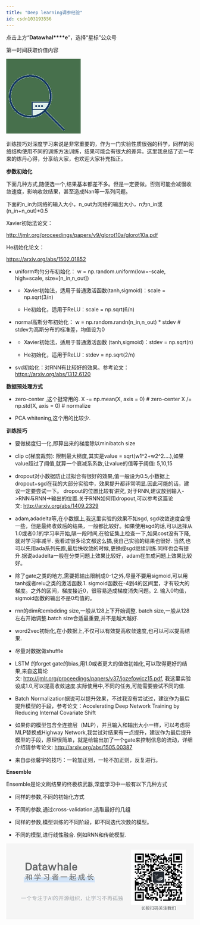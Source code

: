 ```yaml
---
title: "Deep learning调参经验"
id: csdn103193556
---
```


点击上方“**Datawhal****e**”，选择“星标”公众号

第一时间获取价值内容

<section>

![](../img/a15b1f5f93c22f4effed2d654254eb27.png)

</section>

训练技巧对深度学习来说是非常重要的，作为一门实验性质很强的科学，同样的网络结构使用不同的训练方法训练，结果可能会有很大的差异。这里我总结了近一年来的炼丹心得，分享给大家，也欢迎大家补充指正。

<section>

<section style="text-align: left">

<section>

<section>

<section>

<section style="text-align: justify">

**参数初始化**

</section>

</section>

</section>

</section>

</section>

</section>

下面几种方式,随便选一个,结果基本都差不多。但是一定要做。否则可能会减慢收敛速度，影响收敛结果，甚至造成Nan等一系列问题。

下面的n_in为网络的输入大小，n_out为网络的输出大小，n为n_in或(n_in+n_out)*0.5

Xavier初始法论文：

http://jmlr.org/proceedings/papers/v9/glorot10a/glorot10a.pdf

He初始化论文：

https://arxiv.org/abs/1502.01852

*   uniform均匀分布初始化：
    w = np.random.uniform(low=-scale, high=scale, size=[n_in,n_out])

*   *   Xavier初始法，适用于普通激活函数(tanh,sigmoid)：scale = np.sqrt(3/n)

    *   He初始化，适用于ReLU：scale = np.sqrt(6/n)

*   normal高斯分布初始化：
    w = np.random.randn(n_in,n_out) * stdev # stdev为高斯分布的标准差，均值设为0

*   *   Xavier初始法，适用于普通激活函数 (tanh,sigmoid)：stdev = np.sqrt(n)

    *   He初始化，适用于ReLU：stdev = np.sqrt(2/n)

*   svd初始化：对RNN有比较好的效果。参考论文：https://arxiv.org/abs/1312.6120

<section>

<section style="text-align: left">

<section>

<section>

<section>

<section style="text-align: justify">

**数据预处理方式**

</section>

</section>

</section>

</section>

</section>

</section>

*   zero-center ,这个挺常用的.
    X -= np.mean(X, axis = 0) # zero-center
    X /= np.std(X, axis = 0) # normalize

*   PCA whitening,这个用的比较少.

<section>

<section style="text-align: left">

<section>

<section>

<section>

<section style="text-align: justify">

**训练技巧**

</section>

</section>

</section>

</section>

</section>

</section>

*   要做梯度归一化,即算出来的梯度除以minibatch size

*   clip c(梯度裁剪): 限制最大梯度,其实是value = sqrt(w1^2+w2^2….),如果value超过了阈值,就算一个衰减系系数,让value的值等于阈值: 5,10,15

*   dropout对小数据防止过拟合有很好的效果,值一般设为0.5,小数据上dropout+sgd在我的大部分实验中，效果提升都非常明显.因此可能的话，建议一定要尝试一下。 dropout的位置比较有讲究, 对于RNN,建议放到输入->RNN与RNN->输出的位置.关于RNN如何用dropout,可以参考这篇论文: http://arxiv.org/abs/1409.2329

*   adam,adadelta等,在小数据上,我这里实验的效果不如sgd, sgd收敛速度会慢一些，但是最终收敛后的结果，一般都比较好。如果使用sgd的话,可以选择从1.0或者0.1的学习率开始,隔一段时间,在验证集上检查一下,如果cost没有下降,就对学习率减半. 我看过很多论文都这么搞,我自己实验的结果也很好. 当然,也可以先用ada系列先跑,最后快收敛的时候,更换成sgd继续训练.同样也会有提升.据说adadelta一般在分类问题上效果比较好，adam在生成问题上效果比较好。

*   除了gate之类的地方,需要把输出限制成0-1之外,尽量不要用sigmoid,可以用tanh或者relu之类的激活函数.1\. sigmoid函数在-4到4的区间里，才有较大的梯度。之外的区间，梯度接近0，很容易造成梯度消失问题。2\. 输入0均值，sigmoid函数的输出不是0均值的。

*   rnn的dim和embdding size,一般从128上下开始调整. batch size,一般从128左右开始调整.batch size合适最重要,并不是越大越好.

*   word2vec初始化,在小数据上,不仅可以有效提高收敛速度,也可以可以提高结果.

*   尽量对数据做shuffle

*   LSTM 的forget gate的bias,用1.0或者更大的值做初始化,可以取得更好的结果,来自这篇论文: http://jmlr.org/proceedings/papers/v37/jozefowicz15.pdf, 我这里实验设成1.0,可以提高收敛速度.实际使用中,不同的任务,可能需要尝试不同的值.

*   Batch Normalization据说可以提升效果，不过我没有尝试过，建议作为最后提升模型的手段，参考论文：Accelerating Deep Network Training by Reducing Internal Covariate Shift

*   如果你的模型包含全连接层（MLP），并且输入和输出大小一样，可以考虑将MLP替换成Highway Network,我尝试对结果有一点提升，建议作为最后提升模型的手段，原理很简单，就是给输出加了一个gate来控制信息的流动，详细介绍请参考论文: http://arxiv.org/abs/1505.00387

*   来自@张馨宇的技巧：一轮加正则，一轮不加正则，反复进行。

<section>

<section style="text-align: left">

<section>

<section>

<section>

<section style="text-align: justify">

**Ensemble**

</section>

</section>

</section>

</section>

</section>

</section>

Ensemble是论文刷结果的终极核武器,深度学习中一般有以下几种方式

*   同样的参数,不同的初始化方式

*   不同的参数,通过cross-validation,选取最好的几组

*   同样的参数,模型训练的不同阶段，即不同迭代次数的模型。

*   不同的模型,进行线性融合. 例如RNN和传统模型.

![](../img/f47463fdef86f39d3346d60c8d0c36e5.png)